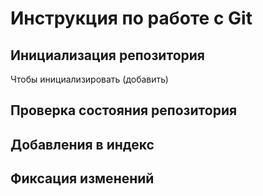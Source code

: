 # **Инструкция по работе с Git**

## Инициализация репозитория

Чтобы инициализировать (добавить) 

## Проверка состояния  репозитория

## Добавления в индекс

## Фиксация изменений

